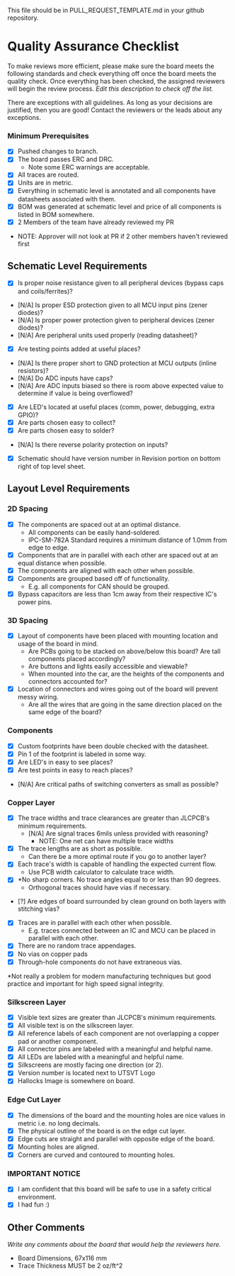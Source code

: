 This file should be in PULL_REQUEST_TEMPLATE.md in your github repository. 

# Quality Assurance Checklist 

To make reviews more efficient, please make sure the board meets the following standards and check everything off once the board meets the quality check. Once everything has been checked, the assigned reviewers will begin the review process. _Edit this description to check off the list._ 

There are exceptions with all guidelines. As long as your decisions are justified, then you are good! Contact the reviewers or the leads about any exceptions. 

### Minimum Prerequisites 

- [X] Pushed changes to branch. 
- [X] The board passes ERC and DRC. 
    - Note some ERC warnings are acceptable. 
- [X] All traces are routed. 
- [X] Units are in metric. 
- [X] Everything in schematic level is annotated and all components have datasheets associated with them. 
- [X] BOM was generated at schematic level and price of all components is listed in BOM somewhere. 
- [X] 2 Members of the team have already reviewed my PR 

- NOTE: Approver will not look at PR if 2 other members haven't reviewed first 

## Schematic Level Requirements 

- [X] Is proper noise resistance given to all peripheral devices (bypass caps and coils/ferrites)?  
- [N/A] Is proper ESD protection given to all MCU input pins (zener diodes)?  
- [N/A] Is proper power protection given to peripheral devices (zener diodes)?  
- [N/A] Are peripheral units used properly (reading datasheet)?  
- [X] Are testing points added at useful places?  
- [N/A] Is there proper short to GND protection at MCU outputs (inline resistors)?  
- [N/A] Do ADC inputs have caps?  
- [N/A] Are ADC inputs biased so there is room above expected value to determine if value is being overflowed?  
- [X] Are LED's located at useful places (comm, power, debugging, extra GPIO)?  
- [X] Are parts chosen easy to collect?  
- [X] Are parts chosen easy to solder?  
- [N/A] Is there reverse polarity protection on inputs?  
- [X] Schematic should have version number in Revision portion on bottom right of top level sheet. 

## Layout Level Requirements  

### 2D Spacing 

- [X] The components are spaced out at an optimal distance. 
    - All components can be easily hand-soldered. 
    - IPC-SM-782A Standard requires a minimum distance of 1.0mm from edge to edge. 
- [X] Components that are in parallel with each other are spaced out at an equal distance when possible. 
- [X] The components are aligned with each other when possible. 
- [X] Components are grouped based off of functionality. 
    - E.g. all components for CAN should be grouped. 
- [X] Bypass capacitors are less than 1cm away from their respective IC's power pins. 

### 3D Spacing 

- [X] Layout of components have been placed with mounting location and usage of the board in mind. 
    - Are PCBs going to be stacked on above/below this board? Are tall components placed accordingly? 
    - Are buttons and lights easily accessible and viewable? 
    - When mounted into the car, are the heights of the components and connectors accounted for? 
- [X] Location of connectors and wires going out of the board will prevent messy wiring. 
    - Are all the wires that are going in the same direction placed on the same edge of the board? 

### Components 

- [X] Custom footprints have been double checked with the datasheet. 
- [X] Pin 1 of the footprint is labeled in some way. 
- [X] Are LED's in easy to see places? 
- [X] Are test points in easy to reach places?  
- [N/A] Are critical paths of switching converters as small as possible?  

### Copper Layer 

- [X] The trace widths and trace clearances are greater than JLCPCB's minimum requirements. 
    - [N/A] Are signal traces 6mils unless provided with reasoning?   
        - NOTE: One net can have multiple trace widths  
- [X] The trace lengths are as short as possible.
    - Can there be a more optimal route if you go to another layer? 
- [X] Each trace's width is capable of handling the expected current flow. 
    - Use PCB width calculator to calculate trace width. 
- [X] *No sharp corners. No trace angles equal to or less than 90 degrees. 
    - Orthogonal traces should have vias if necessary. 
- [?] Are edges of board surrounded by clean ground on both layers with stitching vias?  
- [X] Traces are in parallel with each other when possible. 
    - E.g. traces connected between an IC and MCU can be placed in parallel with each other. 
- [X] There are no random trace appendages. 
- [X] No vias on copper pads 
- [X] Through-hole components do not have extraneous vias. 

*Not really a problem for modern manufacturing techniques but good practice and important for high speed signal integrity.  

### Silkscreen Layer 

- [X] Visible text sizes are greater than JLCPCB's minimum requirements. 
- [X] All visible text is on the silkscreen layer. 
- [X] All reference labels of each component are not overlapping a copper pad or another component. 
- [X] All connector pins are labeled with a meaningful and helpful name. 
- [X] All LEDs are labeled with a meaningful and helpful name. 
- [X] Silkscreens are mostly facing one direction (or 2). 
- [X] Version number is located next to UTSVT Logo 
- [X] Hallocks Image is somewhere on board. 

### Edge Cut Layer 

- [X] The dimensions of the board and the mounting holes are nice values in metric i.e. no long decimals. 
- [X] The physical outline of the board is on the edge cut layer. 
- [X] Edge cuts are straight and parallel with opposite edge of the board. 
- [X] Mounting holes are aligned. 
- [X] Corners are curved and contoured to mounting holes. 

### IMPORTANT NOTICE 

- [X] I am confident that this board will be safe to use in a safety critical environment. 
- [X] I had fun :) 

## Other Comments 

_Write any comments about the board that would help the reviewers here._

- Board Dimensions, 67x116 mm
- Trace Thickness MUST be 2 oz/ft^2